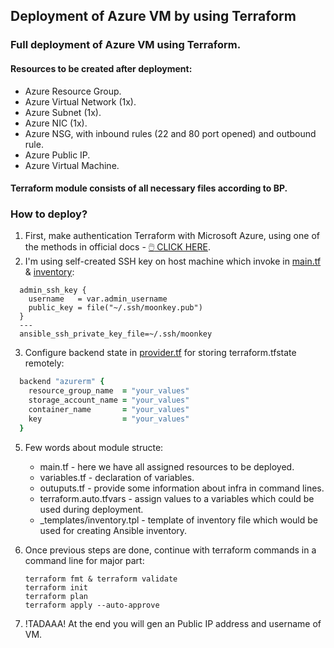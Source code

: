 ## Deployment of Azure VM by using Terraform 

### Full deployment of Azure VM using Terraform.
#### Resources to be created after deployment:
- Azure Resource Group.
- Azure Virtual Network (1x).
- Azure Subnet (1x).
- Azure NIC (1x).
- Azure NSG, with inbound rules (22 and 80 port opened) and outbound rule.
- Azure Public IP.
- Azure Virtual Machine.

#### Terraform module consists of all necessary files according to BP.

### How to deploy?
1. First, make authentication Terraform with Microsoft Azure, using one of the methods in official docs - [:computer_mouse: CLICK HERE](https://docs.microsoft.com/en-us/azure/developer/terraform/authenticate-to-azure?tabs=bash).
2. I'm using self-created SSH key on host machine which invoke in [main.tf](main.tf) & [inventory](_templates/inventory.tpl):
```
  admin_ssh_key {
    username   = var.admin_username
    public_key = file("~/.ssh/moonkey.pub")
  }
  ---
  ansible_ssh_private_key_file=~/.ssh/moonkey
```

3. Configure backend state in [provider.tf](provider.tf) for storing terraform.tfstate remotely:
```ruby
  backend "azurerm" {
    resource_group_name  = "your_values"
    storage_account_name = "your_values"
    container_name       = "your_values"
    key                  = "your_values"
  }
```
5. Few words about module structe:
   - main.tf                  - here we have all assigned resources to be deployed.
   - variables.tf             - declaration of variables.
   - outuputs.tf              - provide some information about infra in command lines.
   - terraform.auto.tfvars    - assign values to a variables which could be used during deployment.
   - _templates/inventory.tpl - template of inventory file which would be used for creating Ansible inventory. 

4. Once previous steps are done, continue with terraform commands in a command line for major part:
   ```
   terraform fmt & terraform validate
   terraform init
   terraform plan
   terraform apply --auto-approve
   ```
5. !TADAAA! At the end you will gen an Public IP address and username of VM.




